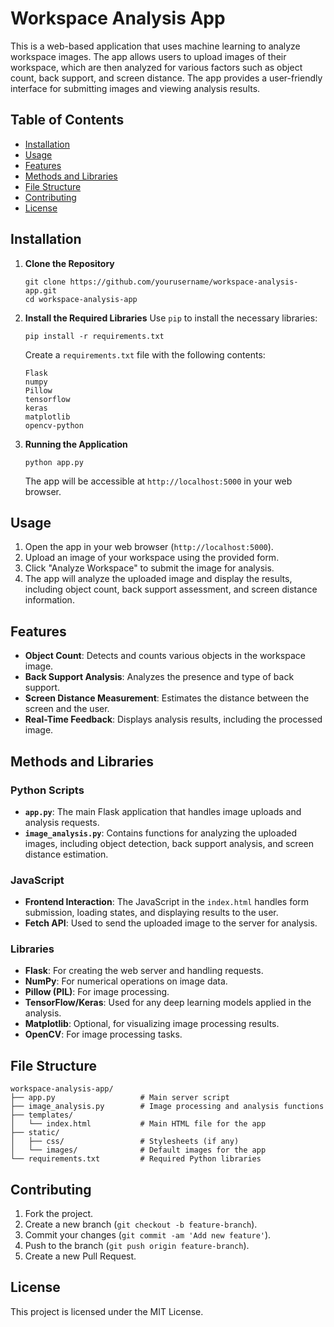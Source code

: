 
# Workspace Analysis App

This is a web-based application that uses machine learning to analyze workspace images. The app allows users to upload images of their workspace, which are then analyzed for various factors such as object count, back support, and screen distance. The app provides a user-friendly interface for submitting images and viewing analysis results.

## Table of Contents
- [Installation](#installation)
- [Usage](#usage)
- [Features](#features)
- [Methods and Libraries](#methods-and-libraries)
- [File Structure](#file-structure)
- [Contributing](#contributing)
- [License](#license)

## Installation

1. **Clone the Repository**
   ```
   git clone https://github.com/yourusername/workspace-analysis-app.git
   cd workspace-analysis-app
   ```

2. **Install the Required Libraries**
   Use `pip` to install the necessary libraries:
   ```
   pip install -r requirements.txt
   ```
   Create a `requirements.txt` file with the following contents:
   ```
   Flask
   numpy
   Pillow
   tensorflow
   keras
   matplotlib
   opencv-python
   ```

3. **Running the Application**
   ```
   python app.py
   ```

   The app will be accessible at `http://localhost:5000` in your web browser.

## Usage

1. Open the app in your web browser (`http://localhost:5000`).
2. Upload an image of your workspace using the provided form.
3. Click "Analyze Workspace" to submit the image for analysis.
4. The app will analyze the uploaded image and display the results, including object count, back support assessment, and screen distance information.

## Features

- **Object Count**: Detects and counts various objects in the workspace image.
- **Back Support Analysis**: Analyzes the presence and type of back support.
- **Screen Distance Measurement**: Estimates the distance between the screen and the user.
- **Real-Time Feedback**: Displays analysis results, including the processed image.

## Methods and Libraries

### Python Scripts

- **`app.py`**: The main Flask application that handles image uploads and analysis requests.
- **`image_analysis.py`**: Contains functions for analyzing the uploaded images, including object detection, back support analysis, and screen distance estimation.

### JavaScript

- **Frontend Interaction**: The JavaScript in the `index.html` handles form submission, loading states, and displaying results to the user.
- **Fetch API**: Used to send the uploaded image to the server for analysis.

### Libraries

- **Flask**: For creating the web server and handling requests.
- **NumPy**: For numerical operations on image data.
- **Pillow (PIL)**: For image processing.
- **TensorFlow/Keras**: Used for any deep learning models applied in the analysis.
- **Matplotlib**: Optional, for visualizing image processing results.
- **OpenCV**: For image processing tasks.

## File Structure

```
workspace-analysis-app/
├── app.py                   # Main server script
├── image_analysis.py        # Image processing and analysis functions
├── templates/
│   └── index.html           # Main HTML file for the app
├── static/
│   ├── css/                 # Stylesheets (if any)
│   └── images/              # Default images for the app
└── requirements.txt         # Required Python libraries
```

## Contributing

1. Fork the project.
2. Create a new branch (`git checkout -b feature-branch`).
3. Commit your changes (`git commit -am 'Add new feature'`).
4. Push to the branch (`git push origin feature-branch`).
5. Create a new Pull Request.

## License

This project is licensed under the MIT License.

